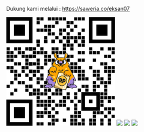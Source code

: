 Dukung kami melalui :
https://saweria.co/eksan07

<img src="saweria.png">

<img src="home.png">
<img src="cart.png">
<img src="login.png">
